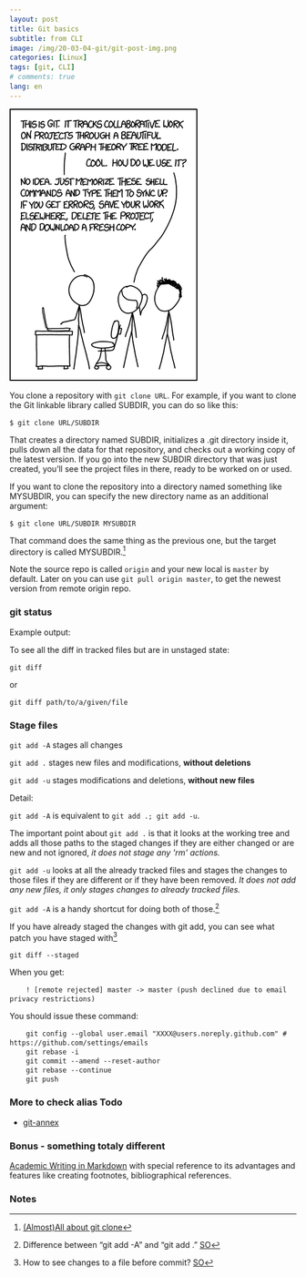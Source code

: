 ```yaml
---
layout: post
title: Git basics
subtitle: from CLI
image: /img/20-03-04-git/git-post-img.png
categories: [Linux]
tags: [git, CLI]
# comments: true
lang: en
---
```

![xkcd](/img/20-03-04-git/xkcd.png)

You clone a repository with `git clone URL`. For example, if you want to clone the Git linkable library called SUBDIR, you can do so like this:

	$ git clone URL/SUBDIR

That creates a directory named SUBDIR, initializes a .git directory inside it, pulls down all the data for that repository, and checks out a working copy of the latest version. If you go into the new SUBDIR directory that was just created, you’ll see the project files in there, ready to be worked on or used.

If you want to clone the repository into a directory named something like MYSUBDIR, you can specify the new directory name as an additional argument:

	$ git clone URL/SUBDIR MYSUBDIR

That command does the same thing as the previous one, but the target directory is called MYSUBDIR.[^clone]

Note the source repo is called `origin` and your new local is `master` by default. Later on you can use `git pull origin master`, to get the newest version from remote origin repo.



### 

### git status

Example output:

<!--![git status](/img/20-03-04-git/git-status.png)-->

To see all the diff in tracked files but are in unstaged state:

    git diff

or

    git diff path/to/a/given/file


### Stage files


`git add -A` stages all changes

`git add .` stages new files and modifications, **without deletions**

`git add -u` stages modifications and deletions, **without new files**

Detail:

`git add -A` is equivalent to `git add .; git add -u`.

The important point about `git add .` is that it looks at the working tree and adds all those paths to the staged changes if they are either changed or are new and not ignored, _it does not stage any 'rm' actions._

`git add -u` looks at all the already tracked files and stages the changes to those files if they are different or if they have been removed. _It does not add any new files, it only stages changes to already tracked files._

`git add -A` is a handy shortcut for doing both of those.[^note2]


If you have already staged the changes with git add, you can see what patch you have staged with[^note1]

    git diff --staged

When you get:

 		! [remote rejected] master -> master (push declined due to email privacy restrictions)

You should issue these command:

		git config --global user.email "XXXX@users.noreply.github.com" # https://github.com/settings/emails
		git rebase -i
		git commit --amend --reset-author
		git rebase --continue
		git push

### More to check alias Todo

 - [git-annex](https://git-annex.branchable.com/)

### Bonus - something totaly different

[Academic Writing in Markdown](https://youtu.be/hpAJMSS8pvs) with special reference to its advantages and features like creating footnotes, bibliographical references.

### Notes

[^note1]: How to see changes to a file before commit? [SO](https://stackoverflow.com/questions/13787109/how-to-see-changes-to-a-file-before-commit/13787903)
[^note2]: Difference between “git add -A” and “git add .” [SO](https://stackoverflow.com/questions/572549/difference-between-git-add-a-and-git-add)
[^clone]: [(Almost)All about git clone](https://git-scm.com/book/en/v2/Git-Basics-Getting-a-Git-Repository)
